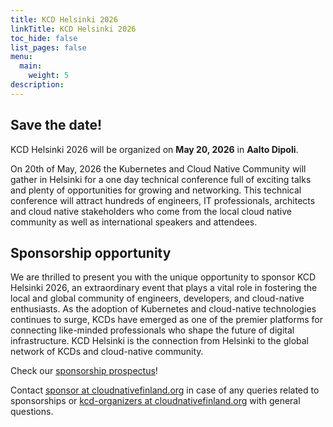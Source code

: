 ```yaml
---
title: KCD Helsinki 2026
linkTitle: KCD Helsinki 2026
toc_hide: false
list_pages: false
menu:
  main:
    weight: 5
description: 
---
```


## Save the date!

KCD Helsinki 2026 will be organized on **May 20, 2026** in **Aalto Dipoli**.

On 20th of May, 2026 the Kubernetes and Cloud Native Community will gather in Helsinki for a one day technical
conference full of exciting talks and plenty of opportunities for growing and networking. This technical conference will
attract hundreds of engineers, IT professionals, architects and cloud native stakeholders who come from the local cloud
native community as well as international speakers and attendees.

## Sponsorship opportunity

We are thrilled to present you with the unique opportunity to sponsor KCD Helsinki 2026, an extraordinary event that
plays a vital role in fostering the local and global community of engineers, developers, and cloud-native enthusiasts.
As the adoption of Kubernetes and cloud-native technologies continues to surge, KCDs have emerged as one of the premier
platforms for connecting like-minded professionals who shape the future of digital infrastructure. KCD Helsinki is the
connection from Helsinki to the global network of KCDs and cloud-native community.  

Check our [sponsorship prospectus](https://www.canva.com/design/DAGyGVxjIwg/o3qiyrPTE6fA1fFA4srNjw/view?utm_content=DAGyGVxjIwg&utm_campaign=designshare&utm_medium=link2&utm_source=uniquelinks&utlId=hbc4247c13a)!

Contact [sponsor at cloudnativefinland.org](mailto:sponsor@cloudnativefinland.org) in case of any queries related to
sponsorships or [kcd-organizers at cloudnativefinland.org](mailto:kcd-organizers@cloudnativefinland.org) with general
questions.   
